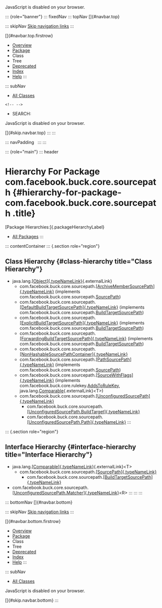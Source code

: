 <div>

JavaScript is disabled on your browser.

</div>

::: {role="banner"}
::: fixedNav
::: topNav
[]{#navbar.top}

::: skipNav
[Skip navigation links](#skip.navbar.top "Skip navigation links")
:::

[]{#navbar.top.firstrow}

-   [Overview](../../../../../index.html)
-   [Package](package-summary.html)
-   Class
-   Tree
-   [Deprecated](../../../../../deprecated-list.html)
-   [Index](../../../../../index-all.html)
-   [Help](../../../../../help-doc.html)
:::

::: subNav
-   [All Classes](../../../../../allclasses.html)

```{=html}
<!-- -->
```
-   SEARCH:

<div>

<div>

JavaScript is disabled on your browser.

</div>

</div>

[]{#skip.navbar.top}
:::
:::

::: navPadding
 
:::
:::

::: {role="main"}
::: header
# Hierarchy For Package com.facebook.buck.core.sourcepath {#hierarchy-for-package-com.facebook.buck.core.sourcepath .title}

[Package Hierarchies:]{.packageHierarchyLabel}

-   [All Packages](../../../../../overview-tree.html)
:::

::: contentContainer
::: {.section role="region"}
## Class Hierarchy {#class-hierarchy title="Class Hierarchy"}

-   java.lang.[[Object]{.typeNameLink}](http://docs.oracle.com/javase/7/docs/api/java/lang/Object.html?is-external=true "class or interface in java.lang"){.externalLink}
    -   com.facebook.buck.core.sourcepath.[[ArchiveMemberSourcePath]{.typeNameLink}](ArchiveMemberSourcePath.html "class in com.facebook.buck.core.sourcepath")
        (implements
        com.facebook.buck.core.sourcepath.[SourcePath](SourcePath.html "interface in com.facebook.buck.core.sourcepath"))
    -   com.facebook.buck.core.sourcepath.[[DefaultBuildTargetSourcePath]{.typeNameLink}](DefaultBuildTargetSourcePath.html "class in com.facebook.buck.core.sourcepath")
        (implements
        com.facebook.buck.core.sourcepath.[BuildTargetSourcePath](BuildTargetSourcePath.html "interface in com.facebook.buck.core.sourcepath"))
    -   com.facebook.buck.core.sourcepath.[[ExplicitBuildTargetSourcePath]{.typeNameLink}](ExplicitBuildTargetSourcePath.html "class in com.facebook.buck.core.sourcepath")
        (implements
        com.facebook.buck.core.sourcepath.[BuildTargetSourcePath](BuildTargetSourcePath.html "interface in com.facebook.buck.core.sourcepath"))
    -   com.facebook.buck.core.sourcepath.[[ForwardingBuildTargetSourcePath]{.typeNameLink}](ForwardingBuildTargetSourcePath.html "class in com.facebook.buck.core.sourcepath")
        (implements
        com.facebook.buck.core.sourcepath.[BuildTargetSourcePath](BuildTargetSourcePath.html "interface in com.facebook.buck.core.sourcepath"))
    -   com.facebook.buck.core.sourcepath.[[NonHashableSourcePathContainer]{.typeNameLink}](NonHashableSourcePathContainer.html "class in com.facebook.buck.core.sourcepath")
    -   com.facebook.buck.core.sourcepath.[[PathSourcePath]{.typeNameLink}](PathSourcePath.html "class in com.facebook.buck.core.sourcepath")
        (implements
        com.facebook.buck.core.sourcepath.[SourcePath](SourcePath.html "interface in com.facebook.buck.core.sourcepath"))
    -   com.facebook.buck.core.sourcepath.[[SourceWithFlags]{.typeNameLink}](SourceWithFlags.html "class in com.facebook.buck.core.sourcepath")
        (implements
        com.facebook.buck.core.rulekey.[AddsToRuleKey](../rulekey/AddsToRuleKey.html "interface in com.facebook.buck.core.rulekey"),
        java.lang.[Comparable](http://docs.oracle.com/javase/7/docs/api/java/lang/Comparable.html?is-external=true "class or interface in java.lang"){.externalLink}\<T\>)
    -   com.facebook.buck.core.sourcepath.[[UnconfiguredSourcePath]{.typeNameLink}](UnconfiguredSourcePath.html "class in com.facebook.buck.core.sourcepath")
        -   com.facebook.buck.core.sourcepath.[[UnconfiguredSourcePath.BuildTarget]{.typeNameLink}](UnconfiguredSourcePath.BuildTarget.html "class in com.facebook.buck.core.sourcepath")
        -   com.facebook.buck.core.sourcepath.[[UnconfiguredSourcePath.Path]{.typeNameLink}](UnconfiguredSourcePath.Path.html "class in com.facebook.buck.core.sourcepath")
:::

::: {.section role="region"}
## Interface Hierarchy {#interface-hierarchy title="Interface Hierarchy"}

-   java.lang.[[Comparable]{.typeNameLink}](http://docs.oracle.com/javase/7/docs/api/java/lang/Comparable.html?is-external=true "class or interface in java.lang"){.externalLink}\<T\>
    -   com.facebook.buck.core.sourcepath.[[SourcePath]{.typeNameLink}](SourcePath.html "interface in com.facebook.buck.core.sourcepath")
        -   com.facebook.buck.core.sourcepath.[[BuildTargetSourcePath]{.typeNameLink}](BuildTargetSourcePath.html "interface in com.facebook.buck.core.sourcepath")
-   com.facebook.buck.core.sourcepath.[[UnconfiguredSourcePath.Matcher]{.typeNameLink}](UnconfiguredSourcePath.Matcher.html "interface in com.facebook.buck.core.sourcepath")\<R\>
:::
:::
:::

::: bottomNav
[]{#navbar.bottom}

::: skipNav
[Skip navigation links](#skip.navbar.bottom "Skip navigation links")
:::

[]{#navbar.bottom.firstrow}

-   [Overview](../../../../../index.html)
-   [Package](package-summary.html)
-   Class
-   Tree
-   [Deprecated](../../../../../deprecated-list.html)
-   [Index](../../../../../index-all.html)
-   [Help](../../../../../help-doc.html)
:::

::: subNav
-   [All Classes](../../../../../allclasses.html)

<div>

<div>

JavaScript is disabled on your browser.

</div>

</div>

[]{#skip.navbar.bottom}
:::
